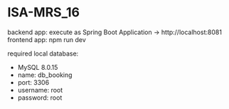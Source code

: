 # ISA-MRS_16

backend app: execute as Spring Boot Application -> http://localhost:8081
frontend app: npm run dev

required local database: 
 - MySQL 8.0.15
 - name: db_booking
 - port: 3306
 - username: root
 - password: root
